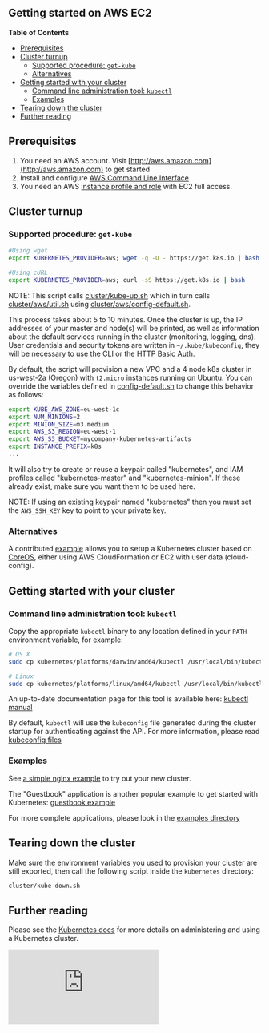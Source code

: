 Getting started on AWS EC2
--------------------------

**Table of Contents**

- [Prerequisites](http://releases.k8s.io/HEAD/docs/getting-started-guides/#prerequisites)
- [Cluster turnup](http://releases.k8s.io/HEAD/docs/getting-started-guides/#cluster-turnup)
    - [Supported procedure: `get-kube`](http://releases.k8s.io/HEAD/docs/getting-started-guides/#supported-procedure-get-kube)
    - [Alternatives](http://releases.k8s.io/HEAD/docs/getting-started-guides/#alternatives)
- [Getting started with your cluster](http://releases.k8s.io/HEAD/docs/getting-started-guides/#getting-started-with-your-cluster)
    - [Command line administration tool: `kubectl`](http://releases.k8s.io/HEAD/docs/getting-started-guides/#command-line-administration-tool-kubectl)
    - [Examples](http://releases.k8s.io/HEAD/docs/getting-started-guides/#examples)
- [Tearing down the cluster](http://releases.k8s.io/HEAD/docs/getting-started-guides/#tearing-down-the-cluster)
- [Further reading](http://releases.k8s.io/HEAD/docs/getting-started-guides/#further-reading)

## Prerequisites

1. You need an AWS account. Visit [http://aws.amazon.com](http://aws.amazon.com) to get started
2. Install and configure [AWS Command Line Interface](http://aws.amazon.com/cli)
3. You need an AWS [instance profile and role](http://docs.aws.amazon.com/IAM/latest/UserGuide/instance-profiles.html) with EC2 full access.

## Cluster turnup
### Supported procedure: `get-kube`
```bash
#Using wget
export KUBERNETES_PROVIDER=aws; wget -q -O - https://get.k8s.io | bash

#Using cURL
export KUBERNETES_PROVIDER=aws; curl -sS https://get.k8s.io | bash
```

NOTE: This script calls [cluster/kube-up.sh](https://github.com/GoogleCloudPlatform/kubernetes/blob/master/cluster/kube-up.sh)
which in turn calls [cluster/aws/util.sh](https://github.com/GoogleCloudPlatform/kubernetes/blob/master/cluster/aws/util.sh)
using [cluster/aws/config-default.sh](https://github.com/GoogleCloudPlatform/kubernetes/blob/master/cluster/aws/config-default.sh).

This process takes about 5 to 10 minutes. Once the cluster is up, the IP addresses of your master and node(s) will be printed,
as well as information about the default services running in the cluster (monitoring, logging, dns). User credentials and security
tokens are written in `~/.kube/kubeconfig`, they will be necessary to use the CLI or the HTTP Basic Auth.

By default, the script will provision a new VPC and a 4 node k8s cluster in us-west-2a (Oregon) with `t2.micro` instances running on Ubuntu.
You can override the variables defined in [config-default.sh](https://github.com/GoogleCloudPlatform/kubernetes/blob/master/cluster/aws/config-default.sh) to change this behavior as follows:

```bash
export KUBE_AWS_ZONE=eu-west-1c
export NUM_MINIONS=2
export MINION_SIZE=m3.medium
export AWS_S3_REGION=eu-west-1
export AWS_S3_BUCKET=mycompany-kubernetes-artifacts
export INSTANCE_PREFIX=k8s
...
```

It will also try to create or reuse a keypair called "kubernetes", and IAM profiles called "kubernetes-master" and "kubernetes-minion".
If these already exist, make sure you want them to be used here.

NOTE: If using an existing keypair named "kubernetes" then you must set the `AWS_SSH_KEY` key to point to your private key.

### Alternatives
A contributed [example](http://releases.k8s.io/HEAD/docs/getting-started-guides/aws-coreos.md) allows you to setup a Kubernetes cluster based on [CoreOS](http://www.coreos.com), either using
AWS CloudFormation or EC2 with user data (cloud-config).

## Getting started with your cluster
### Command line administration tool: `kubectl`
Copy the appropriate `kubectl` binary to any location defined in your `PATH` environment variable, for example:

```bash
# OS X
sudo cp kubernetes/platforms/darwin/amd64/kubectl /usr/local/bin/kubectl

# Linux
sudo cp kubernetes/platforms/linux/amd64/kubectl /usr/local/bin/kubectl
```

An up-to-date documentation page for this tool is available here: [kubectl manual](https://github.com/GoogleCloudPlatform/kubernetes/blob/master/docs/kubectl.md)

By default, `kubectl` will use the `kubeconfig` file generated during the cluster startup for authenticating against the API.
For more information, please read [kubeconfig files](https://github.com/GoogleCloudPlatform/kubernetes/blob/master/docs/kubeconfig-file.md)

### Examples
See [a simple nginx example](http://releases.k8s.io/HEAD/docs/getting-started-guides/../../examples/simple-nginx.md) to try out your new cluster.

The "Guestbook" application is another popular example to get started with Kubernetes: [guestbook example](http://releases.k8s.io/HEAD/docs/getting-started-guides/../../examples/guestbook)

For more complete applications, please look in the [examples directory](http://releases.k8s.io/HEAD/docs/getting-started-guides/../../examples)

## Tearing down the cluster
Make sure the environment variables you used to provision your cluster are still exported, then call the following script inside the
`kubernetes` directory:

```bash
cluster/kube-down.sh
```

## Further reading
Please see the [Kubernetes docs](https://github.com/GoogleCloudPlatform/kubernetes/tree/master/docs) for more details on administering
and using a Kubernetes cluster.


[![Analytics](https://kubernetes-site.appspot.com/UA-36037335-10/GitHub/docs/getting-started-guides/aws.md?pixel)]()
